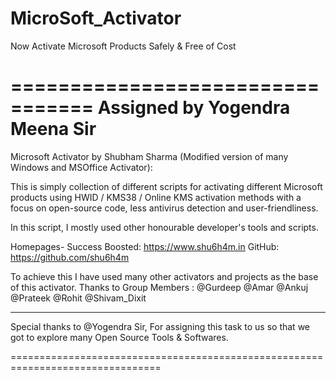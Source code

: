 # MicroSoft_Activator
Now Activate Microsoft Products Safely &amp; Free of Cost


=================================
 Assigned by Yogendra Meena Sir
=================================

   Microsoft Activator by Shubham Sharma (Modified version of many Windows and MSOffice Activator):

   This is simply collection of  different scripts for activating different Microsoft products
   using HWID / KMS38 / Online KMS activation methods with a focus on open-source code,
   less antivirus detection and user-friendliness.

   In this script, I mostly used other honourable developer's tools and scripts.

   Homepages-
   Success Boosted: https://www.shu6h4m.in
   GitHub: https://github.com/shu6h4m

   To achieve this I have used many other activators and projects as the base of this activator.
   Thanks to Group Members : @Gurdeep @Amar @Ankuj @Prateek @Rohit @Shivam_Dixit 

----------------------------------------------------------------------------------------------------

   Special thanks to @Yogendra Sir,
   For assigning this task to us so that we got to explore many Open Source Tools & Softwares.

================================================================================
